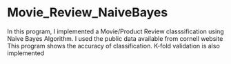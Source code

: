Movie_Review_NaiveBayes
=======================
In this program, I implemented a Movie/Product Review classsification using Naive Bayes Algorithm.
I used the public data available from cornell website 
This program shows the accuracy of classification.
K-fold validation is also implemented
